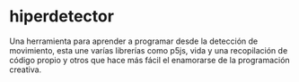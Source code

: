 # hiperdetector

Una herramienta para aprender a programar desde la detección de movimiento, esta une varías librerías como p5js, vida y una recopilación de código propio y otros que hace más fácil el enamorarse de la programación creativa.
